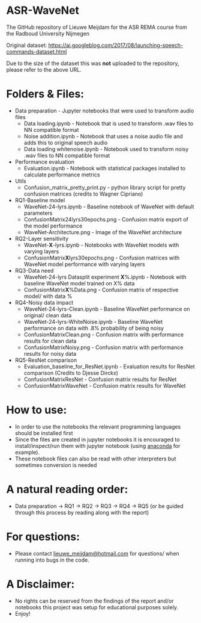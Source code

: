 # ASR-WaveNet
The GitHub repository of Lieuwe Meijdam for the ASR REMA course from the Radboud University Nijmegen

Original dataset: https://ai.googleblog.com/2017/08/launching-speech-commands-dataset.html

Due to the size of the dataset this was **not** uploaded to the repository, please refer to the above URL.

# Folders & Files:

- Data preparation - Jupyter notebooks that were used to transform audio files
  -  Data loading.ipynb - Notebook that is used to transform .wav files to NN compatible format
  -  Noise addition.ipynb - Notebook that uses a noise audio file and adds this to original speech audio  
  -  Data loading whitenoise.ipynb - Notebook used to transform noisy .wav files to NN compatible format
- Performance evaluation
  -  Evaluation.ipynb - Notebook with statistical packages installed to calculate performance metrics
- Utils
  -  Confusion_matrix_pretty_print.py - python library script for pretty confusion matrices (credits to Wagner Cipriano)
- RQ1-Baseline model 
    -  WaveNet-24-lyrs.ipynb - Baseline notebook of WaveNet with default parameters
    -  ConfusionMatrix24lyrs30epochs.png - Confusion matrix export of the model performance
    -  WaveNet-Architecture.png - Image of the WaveNet architecture
- RQ2-Layer sensitivity
    -  WaveNet-**X**-lyrs.ipynb - Notebooks with WaveNet models with varying layers
    -  ConfusionMatrix**X**lyrs30epochs.png - Confusion matrices with WaveNet model performance with varying layers
- RQ3-Data need
    -  WaveNet-24-lyrs Datasplit experiment **X**%.ipynb - Notebook with baseline WaveNet model trained on X% data
    -  ConfusionMatrix**X**%Data.png - Confusion matrix of respective model/ with data %
- RQ4-Noisy data impact
    -  WaveNet-24-lyrs-Clean.ipynb - Baseline WaveNet performance on original/ clean data
    -  WaveNet-24-lyrs-WhiteNoise.ipynb - Baseline WaveNet performance on data with .8% probability of being noisy
    -  ConfusionMatrixClean.png - Confusion matrix with performance results for clean data
    -  ConfusionMatrixNoisy.png - Confusion matrix with performance results for noisy data
- RQ5-ResNet comparison
    -  Evaluation_baseline_for_ResNet.ipynb - Evaluation results for ResNet comparison (Credits to Djesse Dirckx)
    -  ConfusionMatrixResNet - Confusion matrix results for ResNet
    -  ConfusionMatrixWaveNet - Confusion matrix results for WaveNet

# How to use:
- In order to use the notebooks the relevant programming languages should be installed first
- Since the files are created in jupyter notebooks it is encouraged to install/inspect/run them with jupyter notebook (using [anaconda](https://www.anaconda.com/products/individual) for example).
- These notebook files can also be read with other interpreters but sometimes conversion is needed 

# A natural reading order:
- Data preparation -> RQ1 -> RQ2 -> RQ3 -> RQ4 -> RQ5 (or be guided through this process by reading along with the report)

# For questions:
- Please contact lieuwe_meijdam@hotmail.com for questions/ when running into bugs in the code.

# A Disclaimer: 
- No rights can be reserved from the findings of the report and/or notebooks this project was setup for educational purposes solely.
- Enjoy!
